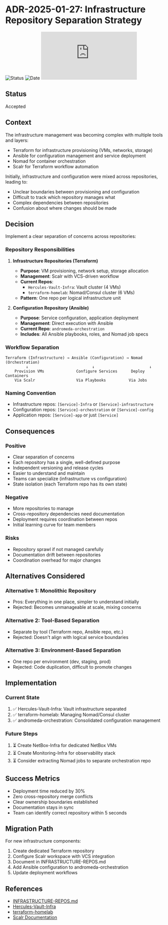 # ADR-2025-01-27: Infrastructure Repository Separation Strategy

![Status](https://img.shields.io/badge/Status-Accepted-green)
![Date](https://img.shields.io/badge/Date-2025--01--27-lightgrey)
![Last Updated](https://img.shields.io/github/last-commit/basher83/andromeda-orchestration/main/docs/project-management/decisions/ADR-2025-01-27-infrastructure-repository-separation.md)

## Status

Accepted

## Context

The infrastructure management was becoming complex with multiple tools and layers:
- Terraform for infrastructure provisioning (VMs, networks, storage)
- Ansible for configuration management and service deployment
- Nomad for container orchestration
- Scalr for Terraform workflow automation

Initially, infrastructure and configuration were mixed across repositories, leading to:
- Unclear boundaries between provisioning and configuration
- Difficult to track which repository manages what
- Complex dependencies between repositories
- Confusion about where changes should be made

## Decision

Implement a clear separation of concerns across repositories:

### Repository Responsibilities

1. **Infrastructure Repositories (Terraform)**
   - **Purpose**: VM provisioning, network setup, storage allocation
   - **Management**: Scalr with VCS-driven workflow
   - **Current Repos**:
     - `Hercules-Vault-Infra`: Vault cluster (4 VMs)
     - `terraform-homelab`: Nomad/Consul cluster (6 VMs)
   - **Pattern**: One repo per logical infrastructure unit

2. **Configuration Repository (Ansible)**
   - **Purpose**: Service configuration, application deployment
   - **Management**: Direct execution with Ansible
   - **Current Repo**: `andromeda-orchestration`
   - **Includes**: All Ansible playbooks, roles, and Nomad job specs

### Workflow Separation

```
Terraform (Infrastructure) → Ansible (Configuration) → Nomad (Orchestration)
         ↓                            ↓                        ↓
    Provision VMs              Configure Services      Deploy Containers
    Via Scalr                  Via Playbooks          Via Jobs
```

### Naming Convention
- Infrastructure repos: `[Service]-Infra` or `[Service]-infrastructure`
- Configuration repos: `[Service]-orchestration` or `[Service]-config`
- Application repos: `[Service]-app` or just `[Service]`

## Consequences

### Positive
- Clear separation of concerns
- Each repository has a single, well-defined purpose
- Independent versioning and release cycles
- Easier to understand and maintain
- Teams can specialize (infrastructure vs configuration)
- State isolation (each Terraform repo has its own state)

### Negative
- More repositories to manage
- Cross-repository dependencies need documentation
- Deployment requires coordination between repos
- Initial learning curve for team members

### Risks
- Repository sprawl if not managed carefully
- Documentation drift between repositories
- Coordination overhead for major changes

## Alternatives Considered

### Alternative 1: Monolithic Repository
- Pros: Everything in one place, simpler to understand initially
- Rejected: Becomes unmanageable at scale, mixing concerns

### Alternative 2: Tool-Based Separation
- Separate by tool (Terraform repo, Ansible repo, etc.)
- Rejected: Doesn't align with logical service boundaries

### Alternative 3: Environment-Based Separation
- One repo per environment (dev, staging, prod)
- Rejected: Code duplication, difficult to promote changes

## Implementation

### Current State
1. ✅ Hercules-Vault-Infra: Vault infrastructure separated
2. ✅ terraform-homelab: Managing Nomad/Consul cluster
3. ✅ andromeda-orchestration: Consolidated configuration management

### Future Steps
1. ⏳ Create NetBox-Infra for dedicated NetBox VMs
2. ⏳ Create Monitoring-Infra for observability stack
3. ⏳ Consider extracting Nomad jobs to separate orchestration repo

## Success Metrics

- Deployment time reduced by 30%
- Zero cross-repository merge conflicts
- Clear ownership boundaries established
- Documentation stays in sync
- Team can identify correct repository within 5 seconds

## Migration Path

For new infrastructure components:
1. Create dedicated Terraform repository
2. Configure Scalr workspace with VCS integration
3. Document in INFRASTRUCTURE-REPOS.md
4. Add Ansible configuration to andromeda-orchestration
5. Update deployment workflows

## References

- [INFRASTRUCTURE-REPOS.md](../../INFRASTRUCTURE-REPOS.md)
- [Hercules-Vault-Infra](https://github.com/basher83/Hercules-Vault-Infra)
- [terraform-homelab](https://github.com/basher83/terraform-homelab)
- [Scalr Documentation](https://docs.scalr.io)
